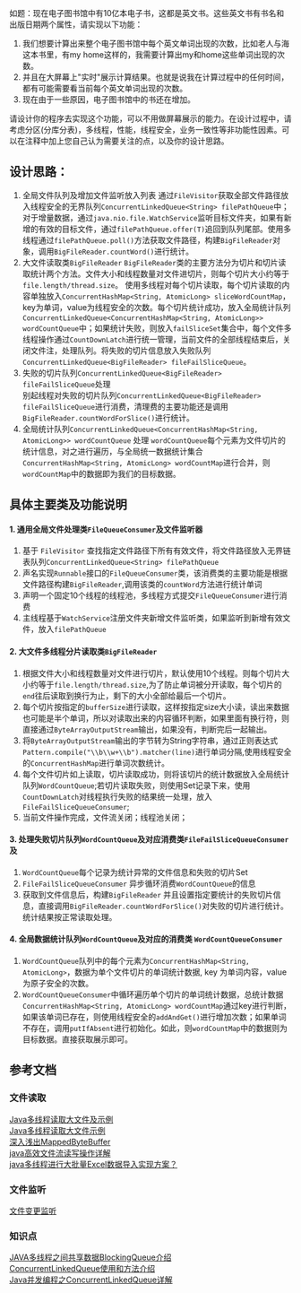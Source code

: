 如题：现在电子图书馆中有10亿本电子书，这都是英文书。这些英文书有书名和出版日期两个属性，请实现以下功能：

1. 我们想要计算出来整个电子图书馆中每个英文单词出现的次数，比如老人与海这本书里，有my home这样的，我需要计算出my和home这些单词出现的次数。
2. 并且在大屏幕上"实时"展示计算结果。也就是说我在计算过程中的任何时间，都有可能需要看当前每个英文单词出现的次数。
3. 现在由于一些原因，电子图书馆中的书还在增加。

请设计你的程序去实现这个功能，可以不用做屏幕展示的能力。在设计过程中，请考虑分区(分库分表)，多线程，性能，线程安全，业务一致性等非功能性因素。可以在注释中加上您自己认为需要关注的点，以及你的设计思路。

## 设计思路：
1. 全局文件队列及增加文件监听放入列表
通过`FileVisitor`获取全部文件路径放入线程安全的无界队列`ConcurrentLinkedQueue<String> filePathQueue`中；对于增量数据，通过`java.nio.file.WatchService`监听目标文件夹，如果有新增的有效的目标文件，通过`filePathQueue.offer(T)`追回到队列尾部。使用多线程通过`filePathQueue.poll()`方法获取文件路径，构建`BigFileReader`对象，调用`BigFileReader.countWord()`进行统计。
2. 大文件读取类`BigFileReader`
`BigFileReader`类的主要方法分为切片和切片读取统计两个方法。文件大小和线程数量对文件进切片，则每个切片大小约等于`file.length/thread.size`。
使用多线程对每个切片读取，每个切片读取的内容单独放入`ConcurrentHashMap<String, AtomicLong> sliceWordCountMap`，key为单词，value为线程安全的次数。每个切片统计成功，放入全局统计队列`ConcurrentLinkedQueue<ConcurrentHashMap<String, AtomicLong>> wordCountQueue`中；如果统计失败，则放入`failSliceSet`集合中，每个文件多线程操作通过`CountDownLatch`进行统一管理，当前文件的全部线程结束后，关闭文件注，处理队列。将失败的切片信息放入失败队列`ConcurrentLinkedQueue<BigFileReader> fileFailSliceQueue`。
3. 失败的切片队列`ConcurrentLinkedQueue<BigFileReader> fileFailSliceQueue`处理  
别起线程对失败的切片队列`ConcurrentLinkedQueue<BigFileReader> fileFailSliceQueue`进行消费，清理费的主要功能还是调用`BigFileReader.countWordForSlice()`进行统计。
4. 全局统计队列`ConcurrentLinkedQueue<ConcurrentHashMap<String, AtomicLong>> wordCountQueue` 处理
`wordCountQueue`每个元素为文件切片的统计信息，对之进行遍历，与全局统一数据统计集合`ConcurrentHashMap<String, AtomicLong> wordCountMap`进行合并，则`wordCountMap`中的数据即为我们的目标数据。

## 具体主要类及功能说明
#### 1. 通用全局文件处理类`FileQueueConsumer`及文件监听器
1. 基于 `FileVisitor` 查找指定文件路径下所有有效文件，将文件路径放入无界链表队列`ConcurrentLinkedQueue<String> filePathQueue`
2. 声名实现`Runnable`接口的`FileQueueConsumer`类，该消费类的主要功能是根据文件路径构建`BigFileReader`,调用该类的`countWord`方法进行统计单词
3. 声明一个固定10个线程的线程池，多线程方式提交`FileQueueConsumer`进行消费
4. 主线程基于`WatchService`注册文件夹新增文件监听类，如果监听到新增有效文件，放入`filePathQueue`

#### 2. 大文件多线程分片读取类`BigFileReader` 
1. 根据文件大小和线程数量对文件进行切片，默认使用10个线程。则每个切片大小约等于`file.length/thread.size`,为了防止单词被分开读取，每个切片的`end`往后读取到换行为止，剩下的大小全部给最后一个切片。
2. 每个切片按指定的`bufferSize`进行读取，这样按指定size大小读，读出来数据也可能是半个单词，所以对读取出来的内容循环判断，如果里面有换行符，则直接通过`ByteArrayOutputStream`输出，如果没有，判断完后一起输出。
3. 将`ByteArrayOutputStream`输出的字节转为String字符串，通过正则表达式`Pattern.compile("\\b\\w+\\b").matcher(line)`进行单词分隔,使用线程安全的`ConcurrentHashMap`进行单词次数统计。
4. 每个文件切片如上读取，切片读取成功，则将该切片的统计数据放入全局统计队列`WordCountQueue`;若切片读取失败，则使用Set记录下来，使用`CountDownLatch`对线程执行失败的结果统一处理，放入`FileFailSliceQueueConsumer`;
5. 当前文件操作完成，文件流关闭；线程池关闭；

#### 3. 处理失败切片队列`WordCountQueue`及对应消费类`FileFailSliceQueueConsumer`及
1. `WordCountQueue`每个记录为统计异常的文件信息和失败的切片Set
2. `FileFailSliceQueueConsumer` 异步循环消费`WordCountQueue`的信息
3. 获取到文件信息后，构建`BigFileReader` 并且设置指定要统计的失败切片信息，直接调用`BigFileReader.countWordForSlice()`对失败的切片进行统计。统计结果按正常读取处理。

#### 4. 全局数据统计队列`WordCountQueue`及对应的消费类 `WordCountQueueConsumer`
1. `WordCountQueue`队列中的每个元素为`ConcurrentHashMap<String, AtomicLong>`，数据为单个文件切片的单词统计数据, key 为单词内容，value为原子安全的次数。
2. `WordCountQueueConsumer`中循环遍历单个切片的单词统计数据，总统计数据`ConcurrentHashMap<String, AtomicLong> wordCountMap`通过key进行判断，如果该单词已存在，则使用线程安全的`addAndGet()`进行增加次数；如果单词不存在，调用`putIfAbsent`进行初始化。如此，则`wordCountMap`中的数据则为目标数据。直接获取展示即可。

## 参考文档
### 文件读取
[Java多线程读取大文件及示例](https://blog.csdn.net/u012229449/article/details/105221727)  
[Java多线程读取大文件示例](https://github.com/yongzhidai/ToolClass/blob/master/src/main/java/cn/dyz/tools/file/BigFileReader.java)  
[深入浅出MappedByteBuffer](https://www.jianshu.com/p/f90866dcbffc)  
[java高效文件流读写操作详解](https://www.jb51.net/article/165007.htm)  
[java多线程进行大批量Excel数据导入实现方案？](https://www.zhihu.com/question/23258804)

### 文件监听
[文件变更监听](https://blog.csdn.net/guanmao4322/article/details/82730404)

### 知识点
[JAVA多线程之间共享数据BlockingQueue介绍](https://www.cnblogs.com/dragonsuc/p/5167285.html)  
[ConcurrentLinkedQueue使用和方法介绍](https://blog.csdn.net/z69183787/article/details/81064982)  
[Java并发编程之ConcurrentLinkedQueue详解](https://blog.csdn.net/qq_38293564/article/details/80798310)